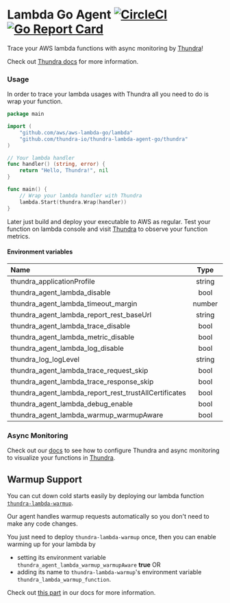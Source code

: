 # Lambda Go Agent [![CircleCI](https://circleci.com/gh/thundra-io/thundra-lambda-agent-go.svg?style=svg)](https://circleci.com/gh/thundra-io/thundra-lambda-agent-go/) [![Go Report Card](https://goreportcard.com/badge/github.com/thundra-io/thundra-lambda-agent-go)](https://goreportcard.com/report/github.com/thundra-io/thundra-lambda-agent-go)

Trace your AWS lambda functions with async monitoring by [Thundra](https://www.thundra.io/)!

Check out [Thundra docs](https://docs.thundra.io/docs) for more information.

### Usage

In order to trace your lambda usages with Thundra all you need to do is wrap your function.

```go
package main

import (
	"github.com/aws/aws-lambda-go/lambda"
	"github.com/thundra-io/thundra-lambda-agent-go/thundra"
)

// Your lambda handler
func handler() (string, error) {
	return "Hello, Thundra!", nil
}

func main() {
	// Wrap your lambda handler with Thundra
	lambda.Start(thundra.Wrap(handler))
}
```
Later just build and deploy your executable to AWS as regular. Test your function on lambda console and visit [Thundra](https://console.thundra.io/) to observe your function metrics.

#### Environment variables

| Name                                     | Type   | Default Value |
|:-----------------------------------------|:------:|:-------------:|
| thundra_applicationProfile               | string |    default    |
| thundra_agent_lambda_disable             |  bool  |     false     |
| thundra_agent_lambda_timeout_margin      |  number|     200       |
| thundra_agent_lambda_report_rest_baseUrl | string |https://api.thundra.io/v1|
| thundra_agent_lambda_trace_disable       | bool   |false|
| thundra_agent_lambda_metric_disable      | bool |false|
| thundra_agent_lambda_log_disable         | bool |false|
| thundra_log_logLevel                     | string |TRACE|
| thundra_agent_lambda_trace_request_skip  |  bool  |     false     |
| thundra_agent_lambda_trace_response_skip |  bool  |     false     |
| thundra_agent_lambda_report_rest_trustAllCertificates |  bool  |     false     |
| thundra_agent_lambda_debug_enable        |  bool  |     false     |
| thundra_agent_lambda_warmup_warmupAware  | bool |  false  |


### Async Monitoring

Check out our [docs](https://docs.thundra.io/docs/how-to-setup-async-monitoring) to see how to configure Thundra and async monitoring to visualize your functions in [Thundra](https://www.thundra.io/).

## Warmup Support
You can cut down cold starts easily by deploying our lambda function [`thundra-lambda-warmup`](https://github.com/thundra-io/thundra-lambda-warmup).

Our agent handles warmup requests automatically so you don't need to make any code changes.

You just need to deploy `thundra-lambda-warmup` once, then you can enable warming up for your lambda by 
* setting its environment variable `thundra_agent_lambda_warmup_warmupAware` **true** OR
* adding its name to `thundra-lambda-warmup`'s environment variable `thundra_lambda_warmup_function`.

Check out [this part](https://thundra.readme.io/docs/how-to-warmup) in our docs for more information.